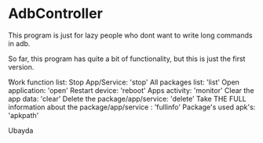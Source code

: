 # AdbController
This program is just for lazy people who dont want to write long commands in adb.

So far, this program has quite a bit of functionality, but this is just the first version.

ًWork function list:
  Stop App/Service: 'stop'
  All packages list: 'list'
  Open application: 'open'
  Restart device: 'reboot' 
  Apps activity: 'monitor'
  Clear the app data: 'clear'
  Delete the package/app/service: 'delete'
  Take THE FULL information about the package/app/service : 'fullinfo'
  Package's used apk's: 'apkpath' 

Ubayda
